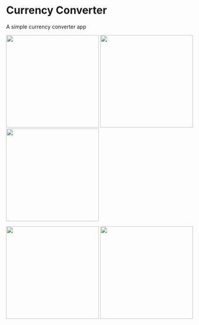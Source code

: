 # Currency Converter

A simple currency converter app

<p float="left">
  <img src="https://raw.githubusercontent.com/dayojiboye/currency-converter /master/screenshots/shot1.png" width="250" />
  <img src="https://raw.githubusercontent.com/dayojiboye/currency-converter /master/screenshots/shot2.png" width="250" />
  <img src="https://raw.githubusercontent.com/dayojiboye/currency-converter /master/screenshots/shot3.png" width="250" />
</p>
<p float="left">
  <img src="https://raw.githubusercontent.com/dayojiboye/currency-converter /master/screenshots/shot4.png" width="250" />
  <img src="https://raw.githubusercontent.com/dayojiboye/currency-converter /master/screenshots/shot5.png" width="250" />
</p>
